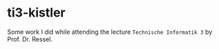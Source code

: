 # ti3-kistler
Some work I did while attending the lecture `Technische Informatik 3` by Prof. Dr. Ressel.
